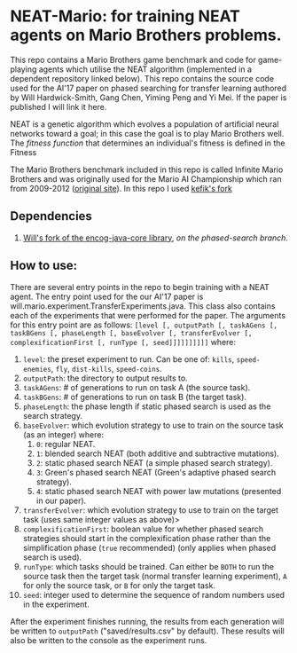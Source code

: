 # NEAT-Mario: for training NEAT agents on Mario Brothers problems.

This repo contains a Mario Brothers game benchmark and code for game-playing agents which utilise the NEAT algorithm (implemented in a dependent repository linked below). This repo contains the source code used for the AI'17 paper on phased searching for transfer learning authored by Will Hardwick-Smith, Gang Chen, Yiming Peng and Yi Mei. If the paper is published I will link it here.

NEAT is a genetic algorithm which evolves a population of artificial neural networks toward a goal; in this case the goal is to play Mario Brothers well. The *fitness function* that determines an individual's fitness is defined in the Fitness

The Mario Brothers benchmark included in this repo is called Infinite Mario Brothers and was originally used for the Mario AI Championship which ran from 2009-2012 ([original site](http://julian.togelius.com/mariocompetition2009/)). In this repo I used [kefik's fork](https://github.com/kefik/MarioAI) 

## Dependencies
1. [Will's fork of the encog-java-core library](https://github.com/willhs/encog-java-core), *on the _phased-search_ branch*. 

## How to use:
There are several entry points in the repo to begin training with a NEAT agent. The entry point used for the our AI'17 paper is will.mario.experiment.TransferExperiments.java. This class also contains each of the experiments that were performed for the paper.
The arguments for this entry point are as follows: `[level [, outputPath [, taskAGens [, taskBGens [, phaseLength [, baseEvolver [, transferEvolver [, complexificationFirst [, runType [, seed]]]]]]]]]]` where:
1. `level`: the preset experiment to run. Can be one of: `kills`, `speed-enemies`, `fly`, `dist-kills`, `speed-coins`.
2. `outputPath`: the directory to output results to.
3. `taskAGens`: # of generations to run on task A (the source task).
4. `taskBGens`: # of generations to run on task B (the target task).
5. `phaseLength`: the phase length if static phased search is used as the search strategy.
6. `baseEvolver`: which evolution strategy to use to train on the source task (as an integer) where:
    1. `0`: regular NEAT.
    2. `1`: blended search NEAT (both additive and subtractive mutations).
    3. `2`: static phased search NEAT (a simple phased search strategy).
    4. `3`: Green's phased search NEAT (Green's adaptive phased search strategy).
    5. `4`: static phased search NEAT with power law mutations (presented in our paper).
7. `transferEvolver`: which evolution strategy to use to train on the target task (uses same integer values as above)>
8. `complexificationFirst`: boolean value for whether phased search strategies should start in the complexification phase rather than the simplification phase (`true` recommended) (only applies when phased search is used).
9. `runType`: which tasks should be trained. Can either be `BOTH` to run the source task then the target task (normal transfer learning experiment), `A` for only the source task, or `B` for only the target task.
10. `seed`: integer used to determine the sequence of random numbers used in the experiment.

After the experiment finishes running, the results from each generation will be written to `outputPath` ("saved/results.csv" by default). These results will also be written to the console as the experiment runs.

